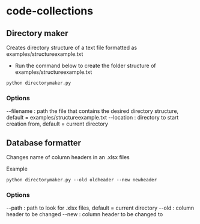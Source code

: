 # code-collections

## Directory maker
Creates directory structure of a text file formatted as examples/structureexample.txt
- Run the command below to create the folder structure of examples/structureexample.txt
```
python directorymaker.py
```
### Options
--filename : path the file that contains the desired directory structure, default = examples/structureexample.txt
--location : directory to start creation from, default = current directory

## Database formatter
Changes name of column headers in an .xlsx files

Example
```
python directorymaker.py --old oldheader --new newheader
```

### Options
--path : path to look for .xlsx files, default = current directory
--old : column header to be changed
--new : column header to be changed to
